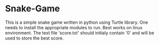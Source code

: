 # Snake-Game
This is a simple snake game written in python using Turtle library. One needs to install the appropriate modules to run. Best works on linux environment.
The text file 'score.txt' should initialy contain '0' and will be used to store the best score.

